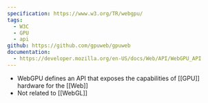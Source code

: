 ```yaml
---
specification: https://www.w3.org/TR/webgpu/
tags:
  - W3C
  - GPU
  - api
github: https://github.com/gpuweb/gpuweb
documentation:
  - https://developer.mozilla.org/en-US/docs/Web/API/WebGPU_API
---
```

- WebGPU defines an API that exposes the capabilities of [[GPU]] hardware for the [[Web]]
- Not related to [[WebGL]]